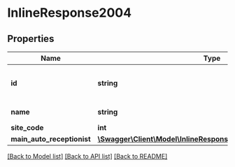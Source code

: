 # InlineResponse2004

## Properties
Name | Type | Description | Notes
------------ | ------------- | ------------- | -------------
**id** | **string** | Site ID. Unique Identifier of the site. | [optional] 
**name** | **string** | Name of the Site. | [optional] 
**site_code** | **int** | [Site Code](https://support.zoom.us/hc/en-us/articles/360020809672-Managing-Multiple-Sites#h_79ca9c8f-c97b-4486-aa59-d0d9d31a525b) | [optional] 
**main_auto_receptionist** | [**\Swagger\Client\Model\InlineResponse2004MainAutoReceptionist**](InlineResponse2004MainAutoReceptionist.md) |  | [optional] 

[[Back to Model list]](../README.md#documentation-for-models) [[Back to API list]](../README.md#documentation-for-api-endpoints) [[Back to README]](../README.md)


